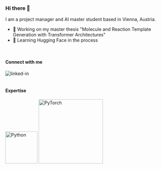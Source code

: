 ### Hi there 👋

I am a project manager and AI master student based in Vienna, Austria.

- 🔭 Working on my master thesis "Molecule and Reaction Template Generation with Transformer Architectures"
- 🌱 Learning Hugging Face in the process
<br>

#### Connect with me

[<img align="left" alt="linked-in" src="https://img.shields.io/badge/linkedin-%230077B5.svg?&style=for-the-badge&logo=linkedin&logoColor=white" />](https://www.linkedin.com/in/stephanholzgruber)
<br>
<br>

#### Expertise

<img src="https://www.python.org/static/community_logos/python-logo-master-v3-TM.png" alt="Python" width="100"/>
<img src ="https://raw.githubusercontent.com/pytorch/pytorch/master/docs/source/_static/img/pytorch-logo-dark.png", alt="PyTorch" width="200"/>

<br>
<br>

<!--
![Stephan's GitHub stats](https://github-readme-stats.vercel.app/api?username=hogru&show_icons=true&theme=transparent)
<img align="left" alt="react" src="(https://img.shields.io/badge/Python-3-blue)" />
[![Top Langs](https://github-readme-stats.vercel.app/api/top-langs/?username=hogru)](https://github.com/anuraghazra/github-readme-stats)

**hogru/hogru** is a ✨ _special_ ✨ repository because its `README.md` (this file) appears on your GitHub profile.

Here are some ideas to get you started:

- 🔭 I’m currently working on ...
- 🌱 I’m currently learning ...
- 👯 I’m looking to collaborate on ...
- 🤔 I’m looking for help with ...
- 💬 Ask me about ...
- 📫 How to reach me: ...
- 😄 Pronouns: ...
- ⚡ Fun fact: ...
-->
